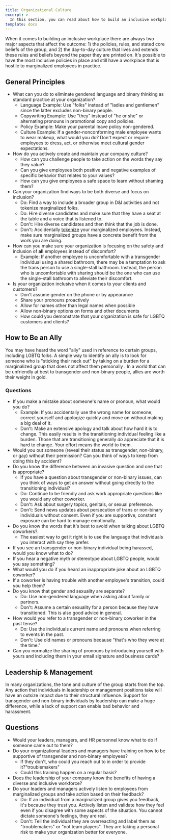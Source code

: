 ```yaml
---
title: Organizational Culture
excerpt: >-
  In this section, you can read about how to build an inclusive workplace culture, how to be an ally, and tips for those in leadership and management roles.
template: docs
---
```


When it comes to building an inclusive workplace there are always two major aspects that affect the outcome: 1) the policies, rules,
and stated core beliefs of the group, and 2) the day-to-day culture that lives and extends these rules and beliefs beyond the paper
they are printed on. It's possible to have the most inclusive policies in place and still have a workplace that is hostile to
marginalized employees in practice.

## General Principles

- What can you do to eliminate gendered language and binary thinking as standard practice at your organization?
  - Language Example: Use "folks" instead of "ladies and gentlemen" since the latter excludes non-binary people.
  - Copywriting Example: Use "they" instead of "he or she" or alternating pronouns in promotional copy and policies.
  - Policy Example: Make your parental leave policy non-gendered.
  - Culture Example: If a gender-nonconforming male employee wants to wear makeup, what would you do? Don't expect or require employees to dress, act, or otherwise meet cultural gender expectations.
- How do you actively create and maintain your company culture?
  - How can you challenge people to take action on the words they say they value?
  - Can you give employees both positive and negative examples of specific behavior that relates to your values?
  - How can you give employees a safe space to learn without shaming them?
- Can your organization find ways to be both diverse and focus on inclusion?
  - Do: Find a way to include a broader group in D&I activities and not tokenize marginalized folks.
  - Do: Hire diverse candidates and make sure that they have a seat at the table and a voice that is listened to.
  - Don't: Hire diverse candidates and then think that the job is done.
  - Don't: Accidentally [tokenize](https://www.catalystwedco.com/blog/2018/2/8/people-are-not-props-how-to-avoid-tokenism-in-your-portfolio) your marginalized employees. Instead, make sure marginalized groups have a concrete benefit from the work you are doing.
- How can you make sure your organization is focusing on the safety and inclusion of **all** employees instead of discomfort?
  - Example: If another employee is uncomfortable with a transgender individual using a shared bathroom, there may be a temptation to ask the trans person to use a single-stall bathroom. Instead, the person who is uncomfortable with sharing should be the one who can use the single-stall bathroom to alleviate their discomfort.
- Is your organization inclusive when it comes to your clients and customers?
  - Don't assume gender on the phone or by appearance
  - Share your pronouns proactively
  - Allow for names other than legal names when possible
  - Allow non-binary options on forms and other documents
  - How could you demonstrate that your organization is safe for LGBTQ customers and clients?

## How to Be an Ally

You may have heard the word "ally" used in reference to certain groups, including LGBTQ folks. A simple way to identify an ally
is to look for someone who is "sticking their neck out" by taking on a burden for a marginalized group that does not affect them
personally . In a world that can be unfriendly at best to transgender and non-binary people, allies are worth their weight in gold.

### Questions

- If you make a mistake about someone's name or pronoun, what would you do?
  - Example: If you accidentally use the wrong name for someone, correct yourself and apologize quickly and move on without making a big deal of it.
  - Don't: Make an extensive apology and talk about how hard it is to change. This easily results in the transitioning individual feeling like a burden. Those that are transitioning generally _do_ appreciate that it is hard to change. Your effort means the world to them.
- Would you out someone (reveal their status as transgender, non-binary, or gay) without their permission? Can you think of ways to keep from doing this by accident?
- Do you know the difference between an invasive question and one that is appropriate?
  - If you have a question about transgender or non-binary issues, can you think of ways to get an answer without going directly to the transitioning individual?
  - Do: Continue to be friendly and ask work appropriate questions like you would any other coworker.
  - Don't: Ask about surgery topics, genitals, or sexual preference.
  - Don't: Send news updates about persecution of trans or non-binary individuals without consent. Even if you are supportive, constant exposure can be hard to manage emotionally.
- Do you know the words that it's best to avoid when talking about LGBTQ coworkers?.
  - The easiest way to get it right is to use the language that individuals you interact with say they prefer.
- If you see an transgender or non-binary individual being harassed, would you know what to do?
- If you hear a negative myth or stereotype about LGBTQ people, would you say something?
- What would you do if you heard an inappropriate joke about an LGBTQ coworker?
- If a coworker is having trouble with another employee's transition, could you help them?
- Do you know that gender and sexuality are separate?
  - Do: Use non-gendered language when asking about family or partners.
  - Don't: Assume a certain sexuality for a person because they have transitioned. This is also good advice in general.
- How would you refer to a transgender or non-binary coworker in the past tense?
  - Do: Use the individuals current name and pronouns when referring to events in the past.
  - Don't: Use old names or pronouns because "that's who they were at the time."
- Can you normalize the sharing of pronouns by introducing yourself with yours and including them in your email signature and business cards?

## Leadership &amp; Management

In many organizations, the tone and culture of the group starts from the top. Any action that individuals in leadership or management positions take
will have an outsize impact due to their structural influence. Support for transgender and non-binary individuals by leadership can make a huge
difference, while a lack of support can enable bad behavior and harassment.

## Questions

- Would your leaders, managers, and HR personnel know what to do if someone came out to them?
- Do your organizational leaders and managers have training on how to be supportive of transgender and non-binary employees?
  - If they don't, who could you reach out to in order to provide it?"troublemakers"
  - Could this training happen on a regular basis?
- Does the leadership of your company know the benefits of having a diverse and inclusive workforce?
- Do your leaders and managers actively listen to employees from marginalized groups and take action based on their feedback?
  - Do: If an individual from a marginalized group gives you feedback, it's because they trust you. Actively listen and validate how they feel even if you disagree with some aspects of the situation. You cannot dictate someone's feelings, they are real.
  - Don't: Tell the individual they are overreacting and label them as "troublemakers" or "not team players". They are taking a personal risk to make your organization better for everyone.
